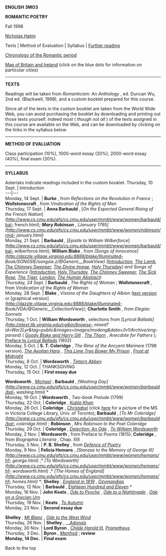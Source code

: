 **ENGLISH 3MO3**

**ROMANTIC POETRY**

Fall 1998

[Nicholas Halmi](../index.html)

Texts | Method of Evaluation | Syllabus | [Further
reading](classes/biblio.html)

[Chronology of the Romantic period](http://english.ucsb.edu:591/rchrono/)

[Map of Britain and Ireland](http://www.uktravel.com/ukmap.html) (click on the
blue dots for information on particular cities)

* * *

**TEXTS**

Readings will be taken from _Romanticism: An Anthology_ , ed. Duncan Wu, 2nd
ed. (Blackwell, 1998), and a custom booklet prepared for this course.

Since all of the texts in the custom booklet are taken from the World Wide
Web, you can avoid purchasing the booklet by downloading and printing out
those texts yourself. Indeed most ( _though not all_ ) of the texts assigned
in this course are available on the Web, and can be downloaded by clicking on
the links in the syllabus below.

* * *

**METHOD OF** **EVALUATION**

Class participation (10%), 1000-word essay (20%), 2000-word essay (40%), final
exam (30%).

* * *

**SYLLABUS**

Asterisks indicate readings included in the custom booklet.  Thursday, 10
Sept. | Introduction  
---|---  
Monday, 14 Sept. | **Burke** , from _Reflections on the Revolution in France_
; **Wollstonecraft** , from _Vindication of the Rights of Men_  
Thursday, 17 Sept. | **Anna Barbauld** , [_On the Expected General Rising of
the French
Nation_](http://www.cs.cmu.edu/afs/cs.cmu.edu/user/mmbt/www/women/barbauld/bal-
french.html)*; **Mary Robinson** , [_January
1795_](http://www.cs.cmu.edu/afs/cs.cmu.edu/user/mmbt/www/women/robinson/rmd-
january.html)*  
Monday, 21 Sept. | **Barbauld** , [_Epistle to William
Wilberforce_](http://www.cs.cmu.edu/afs/cs.cmu.edu/user/mmbt/www/women/barbauld/bal-
wilberforce.html); **William Blake** , from _[Songs of
Innocence](http://dazzle.village.virginia.edu:8888/blake/Illuminated-
Book/SONGSIE/songsie.z/@Generic__BookView)
([Introduction](http://virtual.park.uga.edu:80/~wblake/SIE/4/4all.html), [The
Lamb](http://virtual.park.uga.edu:80/~wblake/SIE/8/8all.html), [The Chimney
Sweeper](http://virtual.park.uga.edu:80/~wblake/SIE/12/12all.html), [The
Divine Image](http://virtual.park.uga.edu:80/~wblake/SIE/18/18all.html), [Holy
Thursday](http://virtual.park.uga.edu:80/~wblake/SIE/19/19all.html)) and Songs
of Experience
([Introduction](http://virtual.park.uga.edu:80/~wblake/SIE/30/30all.html),
[Holy Thursday](http://virtual.park.uga.edu:80/~wblake/SIE/33/33all.html),
[The Chimney
Sweeper](http://virtual.park.uga.edu:80/~wblake/SIE/37/37all.html), [The Sick
Rose](http://virtual.park.uga.edu:80/~wblake/SIE/39/39all.html), [The
Tiger](http://virtual.park.uga.edu:80/~wblake/SIE/42/42all.html),
[London](http://virtual.park.uga.edu:80/~wblake/SIE/46/46all.html), [The Human
Abstract](http://virtual.park.uga.edu:80/~wblake/SIE/47/47all.html))_  
_Thursday, 24 Sept._ | **Barbauld** , _The Rights of Woman_ ;
**Wollstonecraft** , from _Vindication of the Rights of Woman_  
Monday, 28 Sept. | **Blake** , _Visions of the Daughters of Albion_ ([text
version](http://dept.english.upenn.edu/~mgamer/Etexts/Blake/visions.html) or
[graphical version](http://dazzle.village.virginia.edu:8888/blake/Illuminated-
Book/VDA/@Generic__CollectionView)); **Charlotte Smith** , from _Elegiac
Sonnets_  
Thursday, 1 Oct. | **William Wordsworth** , selections from _[Lyrical
Ballads](http://etext.lib.virginia.edu/cgibin/browse-
mixed?id=Wor2Lyr&tag=public&images=images/modeng&data=/lv1/Archive/eng-
parsed)_ ( _[Goody Blake and Harry
Gill](http://www.cc.columbia.edu/acis/bartleby/wordsworth/ww127.html)_ , _[The
Thorn](http://www.cc.columbia.edu/acis/bartleby/wordsworth/ww126.html)_ ,
_Anecdote for Fathers_ ); [Preface to _Lyrical
Ballads_](http://www.english.upenn.edu/~mgamer/Romantic/lbprose.html#preface)
(1802)  
Monday, 5 Oct. | **S. T. Coleridge** , _The Rime of the Ancyent Marinere_
(1798 version), _[The Aeolian
Harp](http://www.lib.virginia.edu/etext/stc/Coleridge/poems/AEolian_Harp.html)_
, _[This Lime Tree Bower My
Prison](http://www.lib.virginia.edu/etext/stc/Coleridge/poems/Lime_Tree_Bower.html)_
, _[Frost at
Midnight](http://www.lib.virginia.edu/etext/stc/Coleridge/poems/Frost_at_Midnight.html)_  
Thursday, 8 Oct. | **Wordsworth** , _[Tintern
Abbey](http://www.cc.columbia.edu/acis/bartleby/wordsworth/ww138.html)_  
Monday, 12 Oct. | THANKSGIVING  
Thursday, 15 Oct. | **First essay due**

**Wordsworth** ,
_[Michael](http://www.cc.columbia.edu/acis/bartleby/wordsworth/ww162.html)_ ;
**Barbauld** , _[Washing
Day](http://www.cs.cmu.edu/afs/cs.cmu.edu/user/mmbt/www/women/barbauld/bal-
washing.html)_ *  
Monday, 19 Oct. | **Wordsworth** , _Two-book Prelude_ (1799)  
Thursday, 22 Oct. | **Coleridge** , _[Kubla
Khan](http://www.lib.virginia.edu/etext/stc/Coleridge/poems/Kubla_Khan.html)_  
Monday, 26 Oct. | **Coleridge** ,
_[Christabel](http://www.lib.virginia.edu/etext/stc/Coleridge/poems/Christabel.html)_
(click [here](http://vicu.utoronto.ca/library/special/page1a.htm) for a
picture of the MS in Victoria College Library, Univ. of Toronto); **Barbauld**
, _[To Mr
Coleridge](http://www.cs.cmu.edu/afs/cs.cmu.edu/user/mmbt/www/women/barbauld/bal-
coleridge.html)_ ; **Robinson** , _Mrs Robinson to the Poet Coleridge_  
Thursday, 29 Oct. | **Coleridge** , _[Dejection: An
Ode](http://www.lib.virginia.edu/etext/stc/Coleridge/poems/Dejection_An_Ode.html)_
, _[To William
Wordsworth](http://www.lib.virginia.edu/etext/stc/Coleridge/poems/To_WW.html)_  
Monday, 2 Nov. | **Wordsworth** , from Preface to _Poems_ (1815);
**Coleridge** , from _Biographia Literaria_ , Chap. XIII  
Thursday, 5 Nov. | **P. B. Shelley** , from [_Defence of
Poetry_](http://library.utoronto.ca/www/utel/rp/criticism/shell_il.html)  
Monday, 9 Nov. | **Felicia Hemans** , _[Stanzas to the Memory of George
III](http://www.cs.cmu.edu/afs/cs.cmu.edu/user/mmbt/www/women/hemans/hf-
george.html)_ ,* _[To
Wordsworth](http://www.cs.cmu.edu/afs/cs.cmu.edu/user/mmbt/www/women/hemans/hf-
wordsworth.html)_ ,* _[The Homes of
England](http://www.cs.cmu.edu/afs/cs.cmu.edu/user/mmbt/www/women/hemans/hf-
homes.html)_ *; **Shelley** , _[England in
1819](http://library.utoronto.ca/www/utel/rp/poems/shelley8.html)_ ,
_[Ozymandias](http://library.utoronto.ca/www/utel/rp/poems/shelley2b.html)_  
Thursday, 12 Nov. | **Barbauld** , _[Eighteen Hundred and
Eleven](http://www.cs.cmu.edu/afs/cs.cmu.edu/user/mmbt/www/women/barbauld/bal-1811.html)_
*  
Monday, 16 Nov. | **John Keats** , _[Ode to
Psyche](http://library.utoronto.ca/www/utel/rp/poems/keats17.html)_ , _[Ode to
a Nightingale](http://library.utoronto.ca/www/utel/rp/poems/keats18.html)_ ,
_[Ode on a Grecian
Urn](http://library.utoronto.ca/www/utel/rp/poems/keats19.html)_  
Thursday, 19 Nov. | **Keats** , _[To
Autumn](http://library.utoronto.ca/www/utel/rp/poems/keats21.html)_  
Monday, 23 Nov. | **Second essay due**

**Shelley** , _[Mt
Blanc](http://library.utoronto.ca/www/utel/rp/poems/shelley4.html)_ , _[Ode to
the West Wind](http://library.utoronto.ca/www/utel/rp/poems/shelley7.html)_  
Thursday, 26 Nov. | **Shelley** ,
___[Adonais](http://library.utoronto.ca/www/utel/rp/poems/shelley18.html)_  
Monday, 30 Nov. | **Lord Byron** , [_Childe Harold_
III](http://library.utoronto.ca/www/utel/rp/poems/byron10.html),
[_Prometheus_](http://library.utoronto.ca/www/utel/rp/poems/byron8.html)  
Thursday, 3 Dec. | **Byron** ,
_[Manfred](http://www.siue.edu/~jvoller/Texts/manfred.html)_ ; **review**  
**Monday, 14 Dec.** | **Final exam**  
  
  
  

Back to the top

